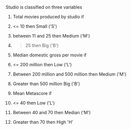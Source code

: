 Studio is classified on three variables

 1. Total movies produced by studio 
 if 
  1. <= 10 then Small ('S')
  2. between 11 and 25 then Medium ('M') 
  3.  > 25 then Big ('B')

 2. Median domestic gross per movie
 if
  1. <= 200  million then Low ('L')
  2. Between 200 million and 500 million then Medium ('M')
  3. Greater than 500 million Big ('B')

 3. Mean  Metascore 
 if 
 1. <= 40 then Low ('L')
 2. Between 40 and 70 then Median ('M')
 3. Greater than 70 then High 'H' 
